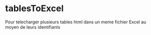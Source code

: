 # tablesToExcel
Pour telecharger plusieurs tables html dans un meme fichier Excel au moyen de leurs identifiants

